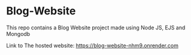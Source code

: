 # Blog-Website
This repo contains a Blog Website project made using Node JS, EJS and Mongodb

Link to The hosted website:
https://blog-website-nhm9.onrender.com
